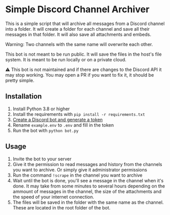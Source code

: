# Simple Discord Channel Archiver

This is a simple script that will archive all messages from a Discord channel into a folder. It will create a folder for each channel and save all their messages in that folder. It will also save all attachments and embeds.

Warning: Two channels with the same name will overwrite each other.

This bot is not meant to be run public. It will save the files in the host's file system. It is meant to be run locally or on a private cloud.

⚠️ This bot is not maintained and if there are changes to the Discord API it may stop working. You may open a PR if you want to fix it, it should be pretty simple.

## Installation

1. Install Python 3.8 or higher
2. Install the requirements with `pip install -r requirements.txt`
3. [Create a Discord bot and generate a token](https://discordpy.readthedocs.io/en/stable/discord.html)
4. Rename `example.env` to `.env` and fill in the token
5. Run the bot with `python bot.py`

## Usage

1. Invite the bot to your server
2. Give it the permission to read messages and history from the channels you want to archive. Or simply give it administrator permissions
3. Run the command `!scrape` in the channel you want to archive
4. Wait until the bot is done, you'll see a message in the channel when it's done. It may take from some minutes to several hours depending on the ammount of messages in the channel, the size of the attachments and the speed of your internet connection.
5. The files will be saved in the folder with the same name as the channel. These are located in the root folder of the bot.
